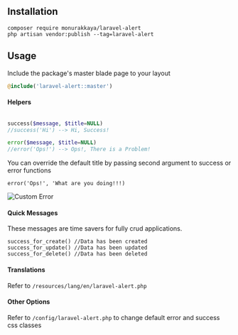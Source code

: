 ## Installation

```
composer require monurakkaya/laravel-alert
php artisan vendor:publish --tag=laravel-alert
```

## Usage
Include the package's master blade page to your layout 

```php
@include('laravel-alert::master')
``` 

#### Helpers

```php

success($message, $title=NULL)
//success('Hi') --> Hi, Success!

error($message, $title=NULL)
//error('Ops!') --> Ops!, There is a Problem!

```
You can override the default title by passing second argument to success or error functions

```
error('Ops!', 'What are you doing!!!)
```

![Custom Error](http://monurakkaya.com/laravel-alert/error.png)

#### Quick Messages

These messages are time savers for fully crud applications.

```
success_for_create() //Data has been created
success_for_update() //Data has been updated
success_for_delete() //Data has been deleted
```

#### Translations
Refer to `/resources/lang/en/laravel-alert.php`

#### Other Options

Refer to `/config/laravel-alert.php` to change default error and success css classes
